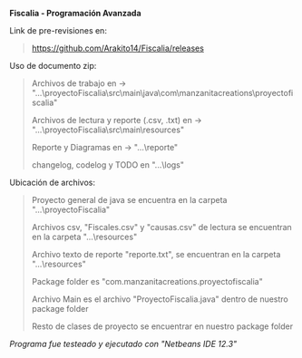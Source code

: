 **Fiscalia - Programación Avanzada**

Link de pre-revisiones en:
> https://github.com/Arakito14/Fiscalia/releases
> 

Uso de documento zip:
> Archivos de trabajo en -> "...\proyectoFiscalia\src\main\java\com\manzanitacreations\proyectofiscalia\"
> 
> Archivos de lectura y reporte (.csv, .txt) en -> "...\proyectoFiscalia\src\main\resources\"
> 
> Reporte y Diagramas en -> "...\reporte\"
> 
> changelog, codelog y TODO en "...\logs\"
> 

Ubicación de archivos:
> Proyecto general de java se encuentra en la carpeta "...\proyectoFiscalia\"
> 
> Archivos csv, "Fiscales.csv" y "causas.csv" de lectura se encuentran en la carpeta "...\resources\"
> 
> Archivo texto de reporte "reporte.txt", se encuentran en la carpeta "...\resources\"
> 
> Package folder es "com.manzanitacreations.proyectofiscalia"
> 
> Archivo Main es el archivo "ProyectoFiscalia.java" dentro de nuestro package folder
> 
> Resto de clases de proyecto se encuentrar en nuestro package folder

*Programa fue testeado y ejecutado con "Netbeans IDE 12.3"*
